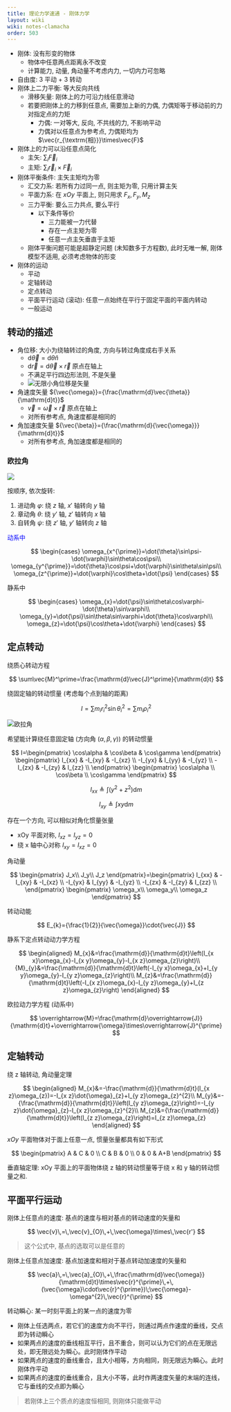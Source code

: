 ```yaml
---
title: 理论力学速通 - 刚体力学
layout: wiki
wiki: notes-clamacha
order: 503
---
```


- 刚体: 没有形变的物体
  - 物体中任意两点距离永不改变
  - 计算能力, 动量, 角动量不考虑内力, 一切内力可忽略
- 自由度: 3 平动 + 3 转动
- 刚体上二力平衡: 等大反向共线
  - 滑移矢量: 刚体上的力可沿力线任意滑动
  - 若要把刚体上的力移到任意点, 需要加上新的力偶, 力偶矩等于移动前的力对指定点的力矩
    - 力偶: 一对等大, 反向, 不共线的力, 不影响平动
    - 力偶对以任意点为参考点, 力偶矩均为 $\vec{r_{\textrm{相}}}\times\vec{F}$
- 刚体上的力可以沿任意点简化
  - 主矢: $\sum_{i}{\vec{F}}_{i}$
  - 主矩: $\sum_{i}{\vec{r}}_{i}\times{\vec{F}}_{i}$
- 刚体平衡条件: 主矢主矩均为零
  - 汇交力系: 若所有力过同一点, 则主矩为零, 只用计算主矢
  - 平面力系: 在 $xOy$ 平面上, 则只用求 $F_x,F_y,M_z$
  - 三力平衡: 要么三力共点, 要么平行
    - 以下条件等价
      - 三力能被一力代替
      - 存在一点主矩为零
      - 任意一点主矢垂直于主矩
  - 刚体平衡问题可能是超静定问题 (未知数多于方程数), 此时无唯一解, 刚体模型不适用, 必须考虑物体的形变
- 刚体的运动
  - 平动
  - 定轴转动
  - 定点转动
  - 平面平行运动 (滚动): 任意一点始终在平行于固定平面的平面内转动
  - 一般运动

## 转动的描述

- 角位移: 大小为绕轴转过的角度, 方向与转过角度成右手关系
  - $\mathrm{d}{\vec{\theta}}=\mathrm{d}\theta{\hat{n}}$
  - $\mathrm{d}{\vec{r}}=\mathrm{d}{\vec{\theta}}\times{\vec{r}}$ 原点在轴上
  - 不满足平行四边形法则, 不是矢量
  - ![无限小角位移是矢量](https://img.duanyll.com/img/20230218220512.png)
- 角速度矢量 ${\vec{\omega}}={\frac{\mathrm{d}\vec{\theta}}{\mathrm{d}t}}$
  - $\vec{v}=\vec{\omega}\times\vec{r}$ 原点在轴上
  - 对所有参考点, 角速度都是相同的
- 角加速度矢量 ${\vec{\beta}}={\frac{\mathrm{d}{\vec{\omega}}}{\mathrm{d}t}}$
  - 对所有参考点, 角加速度都是相同的

### 欧拉角

![](https://img.duanyll.com/img/2022-12-13-21-46-30.png)

按顺序, 依次旋转:

1. 进动角 $\varphi$: 绕 $z$ 轴, $x'$ 轴转向 $y$ 轴
2. 章动角 $\theta$: 绕 $y'$ 轴, $z'$ 轴转向 $x$ 轴
3. 自转角 $\psi$: 绕 $z'$ 轴, $y'$ 轴转向 $z$ 轴

<p style="color: blue">动系中</p>

$$
\begin{cases}
    \omega_{x^{\prime}}=\dot{\theta}\sin\psi-\dot{\varphi}\sin\theta\cos\psi\\
    \omega_{y^{\prime}}=\dot{\theta}\cos\psi+\dot{\varphi}\sin\theta\sin\psi\\
    \omega_{z^{\prime}}=\dot{\varphi}\cos\theta+\dot{\psi}
\end{cases}
$$

静系中

$$
\begin{cases}
    \omega_{x}=\dot{\psi}\sin\theta\cos\varphi-\dot{\theta}\sin\varphi\\
    \omega_{y}=\dot{\psi}\sin\theta\sin\varphi+\dot{\theta}\cos\varphi\\
    \omega_{z}=\dot{\psi}\cos\theta+\dot{\varphi}
\end{cases}
$$

## 定点转动

绕质心转动方程

$$
\sum\vec{M}^\prime=\frac{\mathrm{d}\vec{J}^\prime}{\mathrm{d}t}
$$

绕固定轴的转动惯量 (考虑每个点到轴的距离)

$$
I=\sum m_{i}r_{i}^{2}\sin\theta_{i}^{2}=\sum m_{i}\rho_{i}^{2}
$$

![欧拉角](https://img.duanyll.com/img/20230223214652.png)

希望能计算绕任意固定轴 (方向角 $(\alpha,\beta,\gamma )$) 的转动惯量

$$
I=\begin{pmatrix}
    \cos\alpha & \cos\beta & \cos\gamma
\end{pmatrix}
\begin{pmatrix}
    I_{xx}  & -I_{xy} & -I_{xz} \\
    -I_{yx} & I_{yy}  & -I_{yz} \\
    -I_{zx} & -I_{zy} & I_{zz}  \\
\end{pmatrix}
\begin{pmatrix}
    \cos\alpha \\
    \cos\beta  \\
    \cos\gamma
\end{pmatrix}
$$

$$
I_{xx}\triangleq\int(y^2+z^2)\mathrm{d}m
$$

$$
I_{xy}\triangleq\int xy\mathrm{d}m
$$

存在一个方向, 可以相似对角化惯量张量

- xOy 平面对称, $I_{xz}=I_{yz}=0$
- 绕 x 轴中心对称 $I_{xy}=I_{xz}=0$

角动量

$$
\begin{pmatrix}
  J_x\\
  J_y\\
  J_z
\end{pmatrix}=\begin{pmatrix}
    I_{xx}  & -I_{xy} & -I_{xz} \\
    -I_{yx} & I_{yy}  & -I_{yz} \\
    -I_{zx} & -I_{zy} & I_{zz}  \\
\end{pmatrix}
\begin{pmatrix}
  \omega_x\\
  \omega_y\\
  \omega_z
\end{pmatrix}
$$

转动动能

$$
E_{k}={\frac{1}{2}}{\vec{\omega}}\cdot{\vec{J}}
$$

静系下定点转动动力学方程

$$
\begin{aligned}
    M_{x}&=\frac{\mathrm{d}}{\mathrm{d}t}\left(I_{x x}\omega_{x}-I_{x y}\omega_{y}-I_{x z}\omega_{z}\right)\\
    {M}_{y}&=\frac{\mathrm{d}}{\mathrm{d}t}\left(-I_{y x}\omega_{x}+I_{y y}\omega_{y}-I_{y z}\omega_{z}\right)\\
    M_{z}&=\frac{\mathrm{d}}{\mathrm{d}t}\left(-I_{x z}\omega_{x}-I_{y z}\omega_{y}+I_{z z}\omega_{z}\right)
\end{aligned}
$$

欧拉动力学方程 (动系中)

$$
\overrightarrow{M}=\frac{\mathrm{d}\overrightarrow{J}}{\mathrm{d}t}+\overrightarrow{\omega}\times\overrightarrow{J}^{\prime}
$$

## 定轴转动

绕 z 轴转动, 角动量定理

$$
\begin{aligned}
    M_{x}&=-\frac{\mathrm{d}}{\mathrm{d}t}(I_{x z}\omega_{z})=-I_{x z}\dot{\omega}_{z}+I_{y z}\omega_{z}^{2}\\
    M_{y}&=-{\frac{\mathrm{d}}{\mathrm{d}t}}\left(I_{y z}\omega_{z}\right)=-I_{y z}\dot{\omega}_{z}-I_{x z}\omega_{z}^{2}\\
    M_{z}&={\frac{\mathrm{d}}{\mathrm{d}t}}\left(I_{z z}\omega_{z}\right)=I_{z z}\omega_{z}
\end{aligned}
$$

$xOy$ 平面物体对于面上任意一点, 惯量张量都具有如下形式

$$
\begin{pmatrix}
  A & C & 0 \\
  C & B & 0 \\
  0 & 0 & A+B
\end{pmatrix}
$$

垂直轴定理: xOy 平面上的平面物体绕 z 轴的转动惯量等于绕 x 和 y 轴的转动惯量之和.

## 平面平行运动

刚体上任意点的速度: 基点的速度与相对基点的转动速度的矢量和

$$
\vec{v}\,=\,\vec{v}_{O}\,+\,\vec{\omega}\times\,\vec{r'}
$$

> 这个公式中, 基点的选取可以是任意的

刚体上任意点加速度: 基点加速度和相对于基点转动加速度的矢量和

$$
\vec{a}\,=\,\vec{a}_{O}\,+\,\frac{\mathrm{d}\vec{\omega}}{\mathrm{d}t}\times\vec{r}^{\prime}\,+\,(\vec{\omega}\cdot\vec{r}^{\prime})\;\vec{\omega}-\omega^{2}\,\vec{r}^{\prime}
$$

转动瞬心: 某一时刻平面上的某一点的速度为零

- 刚体上任选两点，若它们的速度方向不平行，则通过两点作速度的垂线，交点即为转动瞬心
- 如果两点的速度的垂线相互平行，且不重合，则可以认为它们的点在无限远处，即无限远处为瞬心。此时刚体作平动
- 如果两点的速度的垂线重合，且大小相等，方向相同，则无限远为瞬心。此时刚体作平动
- 如果两点的速度的垂线重合，且大小不等，此时作两速度矢量的末端的连线，它与垂线的交点即为瞬心

> 若刚体上三个质点的速度恒相同, 则刚体只能做平动

